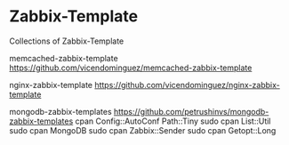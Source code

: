 # Zabbix-Template
Collections of Zabbix-Template

memcached-zabbix-template
https://github.com/vicendominguez/memcached-zabbix-template

nginx-zabbix-template
https://github.com/vicendominguez/nginx-zabbix-template

mongodb-zabbix-templates
https://github.com/petrushinvs/mongodb-zabbix-templates
cpan Config::AutoConf Path::Tiny
sudo cpan List::Util
sudo cpan MongoDB
sudo cpan Zabbix::Sender
sudo cpan Getopt::Long


